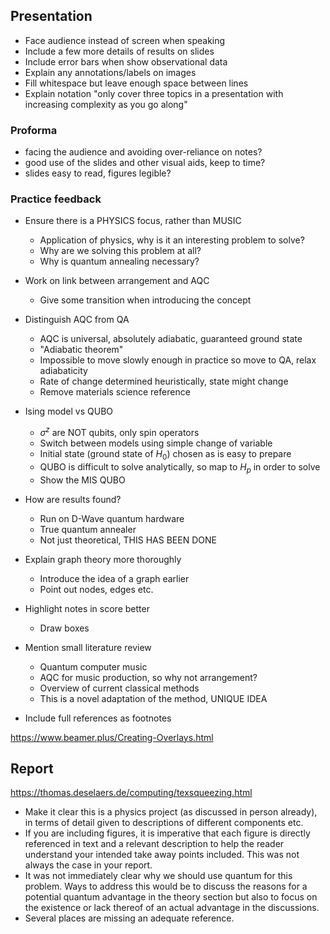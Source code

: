 ## Presentation

- Face audience instead of screen when speaking
- Include a few more details of results on slides
- Include error bars when show observational data
- Explain any annotations/labels on images
- Fill whitespace but leave enough space between lines
- Explain notation
"only cover three topics in a presentation with increasing complexity as you go along"

### Proforma
- facing the audience and avoiding over-reliance on notes?
- good use of the slides and other visual aids, keep to time?
- slides easy to read, figures legible?

### Practice feedback

- Ensure there is a PHYSICS focus, rather than MUSIC
    - Application of physics, why is it an interesting problem to solve?
    - Why are we solving this problem at all?
    - Why is quantum annealing necessary?

- Work on link between arrangement and AQC
    - Give some transition when introducing the concept

- Distinguish AQC from QA
    - AQC is universal, absolutely adiabatic, guaranteed ground state
    - "Adiabatic theorem"
    - Impossible to move slowly enough in practice so move to QA, relax adiabaticity
    - Rate of change determined heuristically, state might change
    - Remove materials science reference

- Ising model vs QUBO
    - $\sigma^z$ are NOT qubits, only spin operators
    - Switch between models using simple change of variable
    - Initial state (ground state of $H_0$) chosen as is easy to prepare
    - QUBO is difficult to solve analytically, so map to $H_p$ in order to solve
    - Show the MIS QUBO

- How are results found?
    - Run on D-Wave quantum hardware
    - True quantum annealer
    - Not just theoretical, THIS HAS BEEN DONE

- Explain graph theory more thoroughly
    - Introduce the idea of a graph earlier
    - Point out nodes, edges etc.

- Highlight notes in score better
    - Draw boxes

- Mention small literature review
    - Quantum computer music
    - AQC for music production, so why not arrangement?
    - Overview of current classical methods
    - This is a novel adaptation of the method, UNIQUE IDEA

- Include full references as footnotes

https://www.beamer.plus/Creating-Overlays.html

## Report

https://thomas.deselaers.de/computing/texsqueezing.html

- Make it clear this is a physics project (as discussed in person already), in terms of detail given to descriptions of different components etc. 
- If you are including figures, it is imperative that each figure is directly referenced in text and a relevant description to help the reader understand your intended take away points included. This was not always the case in your report.  
- It was not immediately clear why we should use quantum for this problem. Ways to address this would be to discuss the reasons for a potential quantum advantage in the theory section but also to focus on the existence or lack thereof of an actual advantage in the discussions. 
- Several places are missing an adequate reference.
